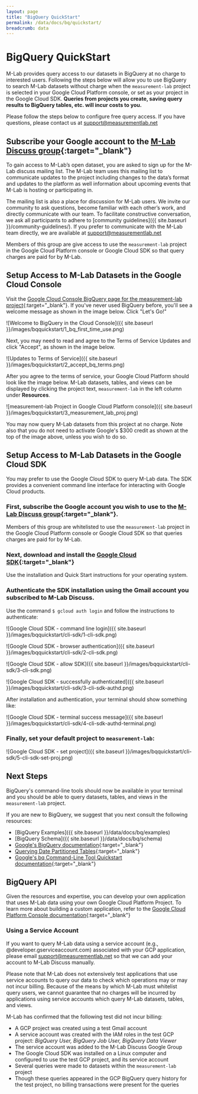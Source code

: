 ```yaml
---
layout: page
title: "BigQuery QuickStart"
permalink: /data/docs/bq/quickstart/
breadcrumb: data
---
```


# BigQuery QuickStart

M-Lab provides query access to our datasets in BigQuery at no charge to interested users. Following the steps below will allow you to use BigQuery to search M-Lab datasets without charge when the `measurement-lab` project is selected in your Google Cloud Platform console, or set as your project in the Google Cloud SDK. **Queries from projects you create, saving query results to BigQuery tables, etc. will incur costs to you.**

Please follow the steps below to configure free query access. If you have questions, please contact us at [support@measurementlab.net](mailto:support@measurementlab.net)

## Subscribe your Google account to the [M-Lab Discuss group](https://groups.google.com/a/measurementlab.net/forum/#%21forum/discuss){:target="_blank"}

To gain access to M-Lab’s open dataset, you are asked to sign up for the M-Lab discuss mailing list. The M-Lab team uses this mailing list to communicate updates to the project including changes to the data’s format and updates to the platform as well information about upcoming events that M-Lab is hosting or participating in.

The mailing list is also a place for discussion for M-Lab users. We invite our
community to ask questions, become familiar with each other’s work, and directly
communicate with our team. To facilitate constructive conversation, we ask all
participants to adhere to [community guidelines]({{ site.baseurl
}}/community-guidelines/). If you prefer to communicate with the M-Lab team
directly, we are available at support@measurementlab.net

Members of this group are give access to use the `measurement-lab` project in the Google Cloud Platform console or Google Cloud SDK so that query charges are paid for by M-Lab.

## Setup Access to M-Lab Datasets in the Google Cloud Console

Visit the [Google Cloud Console BigQuery page for the measurement-lab project](https://console.cloud.google.com/bigquery?project=measurement-lab){:target="_blank"}. If you've never used BigQuery before, you'll see a welcome message as shown in the image below. Click "Let's Go!"

![Welcome to BigQuery in the Cloud Console]({{ site.baseurl }}/images/bqquickstart/1_bq_first_time_use.png)

Next, you may need to read and agree to the Terms of Service Updates and click "Accept", as shown in the image below.

![Updates to Terms of Service]({{ site.baseurl }}/images/bqquickstart/2_accept_bq_terms.png)

After you agree to the terms of service, your Google Cloud Platform should look like the image below. M-Lab datasets, tables, and views can be displayed by clicking the project text, `measurement-lab` in the left column under **Resources**.

![measurement-lab Project in Google Cloud Platform console]({{ site.baseurl }}/images/bqquickstart/3_measurement_lab_proj.png)

You may now query M-Lab datasets from this project at no charge. Note also that you do not need to activate Google's $300 credit as shown at the top of the image above, unless you wish to do so.

## Setup Access to M-Lab Datasets in the Google Cloud SDK

You may prefer to use the Google Cloud SDK to query M-Lab data. The SDK provides a convenient command line interface for interacting with Google Cloud products.

### First, subscribe the Google account you wish to use to the [M-Lab Discuss group](https://groups.google.com/a/measurementlab.net/forum/#%21forum/discuss){:target="_blank"}.

Members of this group are whitelisted to use the `measurement-lab` project in the Google Cloud Platform console or Google Cloud SDK so that queries charges are paid for by M-Lab.

### Next, download and install the [Google Cloud SDK](https://cloud.google.com/sdk/){:target="_blank"}

Use the installation and Quick Start instructions for your operating system.

### Authenticate the SDK installation using the Gmail account you subscribed to M-Lab Discuss.

Use the command `$ gcloud auth login` and follow the instructions to authenticate:

![Google Cloud SDK - command line login]({{ site.baseurl }}/images/bqquickstart/cli-sdk/1-cli-sdk.png)

![Google Cloud SDK - browser authentication]({{ site.baseurl }}/images/bqquickstart/cli-sdk/2-cli-sdk.png)

![Google Cloud SDK - allow SDK]({{ site.baseurl }}/images/bqquickstart/cli-sdk/3-cli-sdk.png)

![Google Cloud SDK - successfully authenticated]({{ site.baseurl }}/images/bqquickstart/cli-sdk/3-cli-sdk-authd.png)

After installation and authentication, your terminal should show something like:

![Google Cloud SDK - terminal success message]({{ site.baseurl }}/images/bqquickstart/cli-sdk/4-cli-sdk-authd-terminal.png)

### Finally, set your default project to `measurement-lab`:

![Google Cloud SDK - set project]({{ site.baseurl }}/images/bqquickstart/cli-sdk/5-cli-sdk-set-proj.png)

## Next Steps

BigQuery's command-line tools should now be available in your terminal and you should be able to query datasets, tables, and views in the `measurement-lab` project.

If you are new to BigQuery, we suggest that you next consult the following resources:

* [BigQuery Examples]({{ site.baseurl }}/data/docs/bq/examples)
* [BigQuery Schema]({{ site.baseurl }}/data/docs/bq/schema)
* [Google's BigQuery documentation](https://cloud.google.com/bigquery/what-is-bigquery){:target="_blank"}
* [Querying Date Partitioned Tables](https://cloud.google.com/bigquery/docs/querying-partitioned-tables){:target="_blank"}
* [Google's bq Command-Line Tool Quickstart documentation](https://cloud.google.com/bigquery/bq-command-line-tool-quickstart){:target="_blank"}

## BigQuery API

Given the resources and expertise, you can develop your own application that uses M-Lab data using your own Google Cloud Platform Project. To learn more about building a custom application, refer to the [Google Cloud Platform Console documentation](https://cloud.google.com/docs/){:target="_blank"}

### Using a Service Account

If you want to query M-Lab data using a service account (e.g., @developer.gserviceaccount.com) associated with your GCP application, please email [support@measurementlab.net](mailto:support@measurementlab.net) so that we can add your account to M-Lab Discuss manually.

Please note that M-Lab does not extensively test applications that use service accounts to query our data to check which operations may or may not incur billing. Because of the means by which M-Lab must whitelist query users, we cannot guarantee that no charges will be incurred by applications using service accounts which query M-Lab datasets, tables, and views.

M-Lab has confirmed that the following test did not incur billing:

* A GCP project was created using a test Gmail account
* A service account was created with the IAM roles in the test GCP project: _BigQuery User, BigQuery Job User, BigQuery Data Viewer_
* The service account was added to the M-Lab Discuss Google Group
* The Google Cloud SDK was installed on a Linux computer and configured to use the test GCP project, and its service account
* Several queries were made to datasets within the `measurement-lab` project
* Though these queries appeared in the GCP BigQuery query history for the test project, no billing transactions were present for the queries
